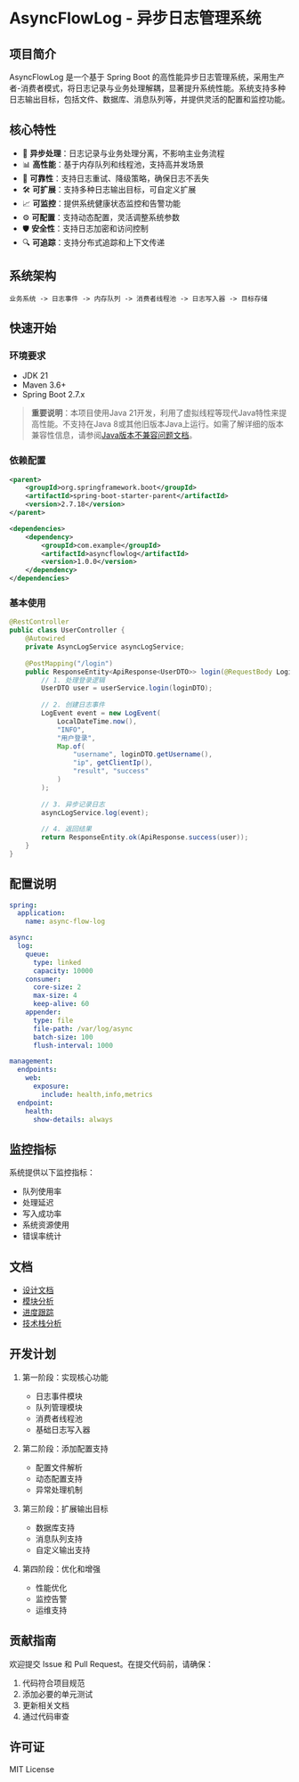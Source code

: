 # AsyncFlowLog - 异步日志管理系统

## 项目简介

AsyncFlowLog 是一个基于 Spring Boot 的高性能异步日志管理系统，采用生产者-消费者模式，将日志记录与业务处理解耦，显著提升系统性能。系统支持多种日志输出目标，包括文件、数据库、消息队列等，并提供灵活的配置和监控功能。

## 核心特性

- 🚀 **异步处理**：日志记录与业务处理分离，不影响主业务流程
- 📊 **高性能**：基于内存队列和线程池，支持高并发场景
- 🔄 **可靠性**：支持日志重试、降级策略，确保日志不丢失
- 🛠 **可扩展**：支持多种日志输出目标，可自定义扩展
- 📈 **可监控**：提供系统健康状态监控和告警功能
- ⚙️ **可配置**：支持动态配置，灵活调整系统参数
- 🛡️ **安全性**：支持日志加密和访问控制
- 🔍 **可追踪**：支持分布式追踪和上下文传递

## 系统架构

```
业务系统 -> 日志事件 -> 内存队列 -> 消费者线程池 -> 日志写入器 -> 目标存储
```

## 快速开始

### 环境要求

- JDK 21
- Maven 3.6+
- Spring Boot 2.7.x

> **重要说明**：本项目使用Java 21开发，利用了虚拟线程等现代Java特性来提高性能。不支持在Java 8或其他旧版本Java上运行。如需了解详细的版本兼容性信息，请参阅[Java版本不兼容问题文档](docs/issues/java_version_incompatibility.md)。

### 依赖配置

```xml
<parent>
    <groupId>org.springframework.boot</groupId>
    <artifactId>spring-boot-starter-parent</artifactId>
    <version>2.7.18</version>
</parent>

<dependencies>
    <dependency>
        <groupId>com.example</groupId>
        <artifactId>asyncflowlog</artifactId>
        <version>1.0.0</version>
    </dependency>
</dependencies>
```

### 基本使用

```java
@RestController
public class UserController {
    @Autowired
    private AsyncLogService asyncLogService;
    
    @PostMapping("/login")
    public ResponseEntity<ApiResponse<UserDTO>> login(@RequestBody LoginDTO loginDTO) {
        // 1. 处理登录逻辑
        UserDTO user = userService.login(loginDTO);
        
        // 2. 创建日志事件
        LogEvent event = new LogEvent(
            LocalDateTime.now(),
            "INFO",
            "用户登录",
            Map.of(
                "username", loginDTO.getUsername(),
                "ip", getClientIp(),
                "result", "success"
            )
        );
        
        // 3. 异步记录日志
        asyncLogService.log(event);
        
        // 4. 返回结果
        return ResponseEntity.ok(ApiResponse.success(user));
    }
}
```

## 配置说明

```yaml
spring:
  application:
    name: async-flow-log

async:
  log:
    queue:
      type: linked
      capacity: 10000
    consumer:
      core-size: 2
      max-size: 4
      keep-alive: 60
    appender:
      type: file
      file-path: /var/log/async
      batch-size: 100
      flush-interval: 1000

management:
  endpoints:
    web:
      exposure:
        include: health,info,metrics
  endpoint:
    health:
      show-details: always
```

## 监控指标

系统提供以下监控指标：
- 队列使用率
- 处理延迟
- 写入成功率
- 系统资源使用
- 错误率统计

## 文档

- [设计文档](docs/design.md)
- [模块分析](docs/asyncflowlog_anaysis.md)
- [进度跟踪](docs/progress.md)
- [技术栈分析](docs/tech_stack_analysis.md)

## 开发计划

1. 第一阶段：实现核心功能
   - 日志事件模块
   - 队列管理模块
   - 消费者线程池
   - 基础日志写入器

2. 第二阶段：添加配置支持
   - 配置文件解析
   - 动态配置支持
   - 异常处理机制

3. 第三阶段：扩展输出目标
   - 数据库支持
   - 消息队列支持
   - 自定义输出支持

4. 第四阶段：优化和增强
   - 性能优化
   - 监控告警
   - 运维支持

## 贡献指南

欢迎提交 Issue 和 Pull Request。在提交代码前，请确保：
1. 代码符合项目规范
2. 添加必要的单元测试
3. 更新相关文档
4. 通过代码审查

## 许可证

MIT License 